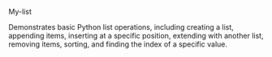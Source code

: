 
My-list

Demonstrates basic Python list operations, including creating a list, appending items, inserting at a specific position, extending with another list, removing items, sorting, and finding the index of a specific value.
